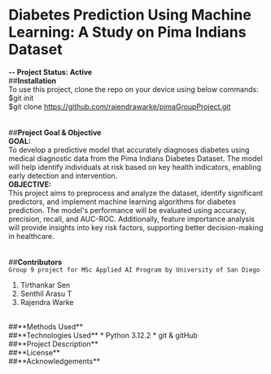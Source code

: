 # Diabetes Prediction Using Machine Learning: A Study on Pima Indians Dataset  
**-- Project Status: Active**  
##**Installation**  
To use this project, clone the repo on your device using below commands:  
$git init  
$git clone https://github.com/rajendrawarke/pimaGroupProject.git  
<br>  
##**Project Goal & Objective**  
**GOAL:**  
To develop a predictive model that accurately diagnoses diabetes using medical diagnostic data from the Pima Indians Diabetes Dataset. The model will help identify individuals at risk based on key health indicators, enabling early detection and intervention.  
**OBJECTIVE:**  
This project aims to preprocess and analyze the dataset, identify significant predictors, and implement machine learning algorithms for diabetes prediction. The model's performance will be evaluated using accuracy, precision, recall, and AUC-ROC. Additionally, feature importance analysis will provide insights into key risk factors, supporting better decision-making in healthcare.  
<br>  
##**Contributors**  
`Group 9 project for MSc Applied AI Program by University of San Diego`  
1) Tirthankar Sen  
2) Senthil Arasu T  
3) Rajendra Warke  
<br>  
##**Methods Used**  
<br>  
##**Technologies Used**  
* Python 3.12.2  
* git & gitHub  
<br>  
##**Project Description**  
<br>  
##**License**  
<br>  
##**Acknowledgements**  
